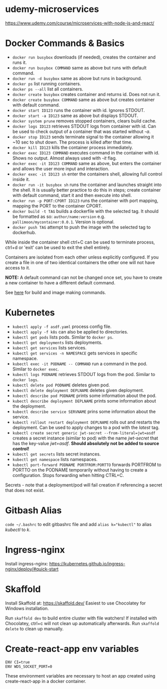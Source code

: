 # udemy-microservices

https://www.udemy.com/course/microservices-with-node-js-and-react/

# Docker Commands & Basics

- `docker run busybox` downloads (if needed), creates the container and runs it.
- `docker run busybox COMMAND` same as above but runs with default command.
- `docker run -d busybox` same as above but runs in background.
- `docker ps` list running containers.
- `docker ps --all` list all containers.
- `docker create busybox` creates container and returns id. Does not run it.
- `docker create busybox COMMAND` same as above but creates container with default command.
- `docker start ID123` runs the container with id. Ignores STDOUT.
- `docker start -a ID123` same as above but displays STDOUT.
- `docker system prune` removes stopped containers, clears build cache.
- `docker logs ID123` retrieves STDOUT logs from container with id. Can be used to check output of a container that was started without _-a_.
- `docker stop ID123` sends terminate signal to the container allowing it ~10 sec to shut down. The process is killed after that time.
- `docker kill ID123` kills the container process immediately.
- `docker exec ID123 COMMAND` executes command in the container with id. Shows no output. Almost always used with _-it_ flag.
- `docker exec -it ID123 COMMAND` same as above, but enters the container and allows the user more input and interaction.
- `docker exec -it ID123 sh` enter the containers shell, allowing full control inside it.
- `docker run -it busybox sh` runs the container and launches straight into the shell. It is usually better practice to do this in steps; create container with default command, start it and then execute into shell.
- `docker run -p PORT:CPORT ID123` runs the container with port mapping, mapping the PORT to the container CPORT.
- `docker build -t TAG` builds a dockerfile with the selected tag. It should be formatted as so: `author/name:version` e.g. `pallimoon/mycontainer:0.0.1`. Version is optional.
- `docker push TAG` attempt to push the image with the selected tag to dockerhub.

While inside the container shell ctrl+C can be used to terminate process, ctrl+d or \'exit\' can be used to exit the shell entirely.

Containers are isolated from each other unless explicitly configured. If you create a file in one of two identical containers the other one will not have access to it.

**NOTE:** A default command can not be changed once set, you have to create a new container to have a different default command.

See [here](redis-image/README.md) for build and image making commands.

# Kubernetes

- `kubectl apply -f asdf.yaml` process config file.
- `kubectl apply -f k8s` can also be applied to directories.
- `kubectl get pods` lists pods. Similar to `docker ps`.
- `kubectl get deployments` lists deployments.
- `kubectl get services` lists services.
- `kubectl get services -n NAMESPACE` gets services in specific namespace.
- `kubectl exec -it PODNAME -- COMMAND` run a command in the pod. Similar to `docker exec`.
- `kubectl logs PODNAME` retrieves STDOUT logs from the pod. Similar to `docker logs`.
- `kubectl delete pod PODNAME` deletes given pod.
- `kubectl delete deployment DEPLNAME` deletes given deployment.
- `kubectl describe pod PODNAME` prints some information about the pod.
- `kubectl describe deployment DEPLNAME` prints some information about the deployment.
- `kubectl describe service SERVNAME` prins some information about the service.
- `kubectl rollout restart deployment DEPLNAME` rolls out and restarts the deployment. Can be used to apply changes to a pod with the _latest_ tag.
- `kubectl create secret generic jwt-secret --from-literal=jwt=asdf` creates a secret instance (similar to pod) with the name _jwt-secret_ that has the key-value _jwt=asdf_. **Should absolutely not be added to source control!**
- `kubectl get secrets` lists secret instances.
- `kubectl get namespace` lists namespaces.
- `kubectl port-forward PODNAME PORTFROM:PORTTO` forwards PORTFROM to PORTTO on the PODNAME temporarily without having to create a configuration. Stops forwarding when hitting CTRL+C.

Secrets - note that a deployment/pod will fail creation if referencing a secret that does not exist.

# Gitbash Alias

`code ~/.bashrc` to edit gitbashrc file and add `alias k="kubectl"` to alias _kubectl_ to _k_.

# Ingress-nginx

Install ingress-nginx:
https://kubernetes.github.io/ingress-nginx/deploy/#quick-start

# Skaffold

Install Skaffold at:
https://skaffold.dev/
Easiest to use Chocolatey for Windows installation.

Run `skaffold dev` to build entire cluster with file watchers!
If installed with Chocolatey, ctrl+c will not clean up automatically afterwards. Run `skaffold delete` to clean up manually.

# Create-react-app env variables

```
ENV CI=true
ENV WDS_SOCKET_PORT=0
```

These environment variables are necessary to host an app created using create-react-app in a docker container.
